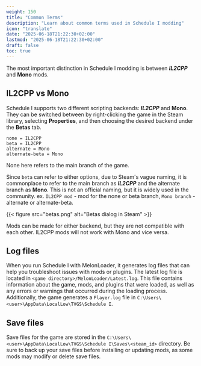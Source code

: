 ```yaml
---
weight: 150
title: "Common Terms"
description: "Learn about common terms used in Schedule I modding"
icon: "translate"
date: "2025-06-18T21:22:30+02:00"
lastmod: "2025-06-18T21:22:30+02:00"
draft: false
toc: true
---
```


The most important distinction in Schedule I modding is between ***IL2CPP*** and **Mono** mods.

## IL2CPP vs Mono
Schedule I supports two different scripting backends: ***IL2CPP*** and **Mono**.
They can be switched between by right-clicking the game in the Steam library, selecting **Properties**, and then choosing the desired backend under the **Betas** tab.
```ansi
none = IL2CPP
beta = IL2CPP
alternate = Mono
alternate-beta = Mono
```
None here refers to the main branch of the game.

Since `beta` can refer to either options, due to Steam's vague naming, it is commonplace to refer to the main branch as ***IL2CPP*** and the alternate branch as **Mono**. This is not an official naming, but it is widely used in the community. ex. `IL2CPP mod` - mod for the none or beta branch, `Mono branch` - alternate or alternate-beta.

{{< figure src="betas.png" alt="Betas dialog in Steam" >}}

Mods can be made for either backend, but they are not compatible with each other. IL2CPP mods will not work with Mono and vice versa.

## Log files
When you run Schedule I with MelonLoader, it generates log files that can help you troubleshoot issues with mods or plugins. The latest log file is located in `<game directory>/MelonLoader/Latest.log`. This file contains information about the game, mods, and plugins that were loaded, as well as any errors or warnings that occurred during the loading process. Additionally, the game generates a `Player.log` file in `C:\Users\<user>\AppData\LocalLow\TVGS\Schedule I`.

## Save files
Save files for the game are stored in the `C:\Users\<user>\AppData\LocalLow\TVGS\Schedule I\Saves\<steam_id>` directory. Be sure to back up your save files before installing or updating mods, as some mods may modify or delete save files.
